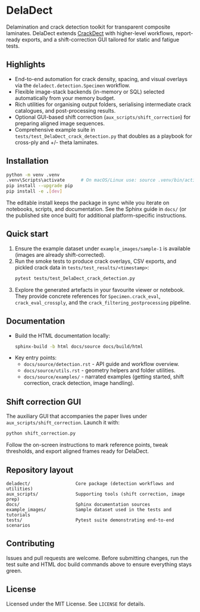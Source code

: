 # DelaDect

Delamination and crack detection toolkit for transparent composite laminates. DelaDect
extends [CrackDect](https://github.com/mattdrvo/CrackDect) with higher-level workflows,
report-ready exports, and a shift-correction GUI tailored for static and fatigue tests.

## Highlights
- End-to-end automation for crack density, spacing, and visual overlays via the
  `deladect.detection.Specimen` workflow.
- Flexible image-stack backends (in-memory or SQL) selected automatically from your memory
  budget.
- Rich utilities for organising output folders, serialising intermediate crack catalogues,
  and post-processing results.
- Optional GUI-based shift correction (`aux_scripts/shift_correction`) for preparing aligned
  image sequences.
- Comprehensive example suite in `tests/test_DelaDect_crack_detection.py` that doubles as a
  playbook for cross-ply and +/- theta laminates.

## Installation
```bash
python -m venv .venv
.venv\Scripts\activate      # On macOS/Linux use: source .venv/bin/activate
pip install --upgrade pip
pip install -e .[dev]
```

The editable install keeps the package in sync while you iterate on notebooks, scripts, and
documentation. See the Sphinx guide in `docs/` (or the published site once built) for
additional platform-specific instructions.

## Quick start
1. Ensure the example dataset under `example_images/sample-1` is available (images are
   already shift-corrected).
2. Run the smoke tests to produce crack overlays, CSV exports, and pickled crack data in
   `tests/test_results/<timestamp>`:
   ```bash
   pytest tests/test_DelaDect_crack_detection.py
   ```
3. Explore the generated artefacts in your favourite viewer or notebook. They provide
   concrete references for `Specimen.crack_eval`, `crack_eval_crossply`, and the
   `crack_filtering_postprocessing` pipeline.

## Documentation
- Build the HTML documentation locally:
  ```bash
  sphinx-build -b html docs/source docs/build/html
  ```
- Key entry points:
  - `docs/source/detection.rst` - API guide and workflow overview.
  - `docs/source/utils.rst` - geometry helpers and folder utilities.
  - `docs/source/examples/` - narrated examples (getting started, shift correction, crack
    detection, image handling).

## Shift correction GUI
The auxiliary GUI that accompanies the paper lives under `aux_scripts/shift_correction`.
Launch it with:
```bash
python shift_correction.py
```
Follow the on-screen instructions to mark reference points, tweak thresholds, and export
aligned frames ready for DelaDect.

## Repository layout
```
deladect/                 Core package (detection workflows and utilities)
aux_scripts/              Supporting tools (shift correction, image prep)
docs/                     Sphinx documentation sources
example_images/           Sample dataset used in the tests and tutorials
tests/                    Pytest suite demonstrating end-to-end scenarios
```

## Contributing
Issues and pull requests are welcome. Before submitting changes, run the test suite and
HTML doc build commands above to ensure everything stays green.

## License
Licensed under the MIT License. See `LICENSE` for details.
